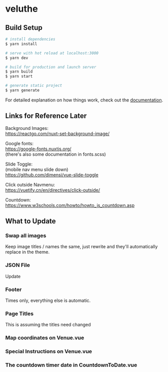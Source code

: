 # veluthe

## Build Setup

```bash
# install dependencies
$ yarn install

# serve with hot reload at localhost:3000
$ yarn dev

# build for production and launch server
$ yarn build
$ yarn start

# generate static project
$ yarn generate
```

For detailed explanation on how things work, check out the [documentation](https://nuxtjs.org).

## Links for Reference Later

Background Images:<br>
https://reactgo.com/nuxt-set-background-image/

Google fonts:<br>
https://google-fonts.nuxtjs.org/ <br>
(there's also some documentation in fonts.scss)

Slide Toggle: <br>
(mobile nav menu slide down) <br>
https://github.com/dimensi/vue-slide-toggle

Click outside Navmenu: <br>
https://vuetify.cn/en/directives/click-outside/

Countdown: <br>
https://www.w3schools.com/howto/howto_js_countdown.asp


## What to Update
### Swap all images
Keep image titles / names the same, just rewrite and they'll automatically replace in the theme.
### JSON File
Update 
### Footer 
Times only, everything else is automatic.
### Page Titles
This is assuming the titles need changed
### Map coordinates on Venue.vue
### Special Instructions on Venue.vue
### The countdown timer date in CountdownToDate.vue